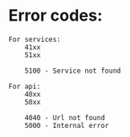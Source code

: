 # Error codes:

    For services:
        41xx
        51xx

        5100 - Service not found

    For api:
        40xx
        50xx

        4040 - Url not found
        5000 - Internal error
